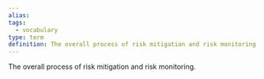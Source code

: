 ```yaml
---
alias: 
tags:
  - vocabulary
type: term
definition: The overall process of risk mitigation and risk monitoring.
---
```


The overall process of risk mitigation and risk monitoring.
